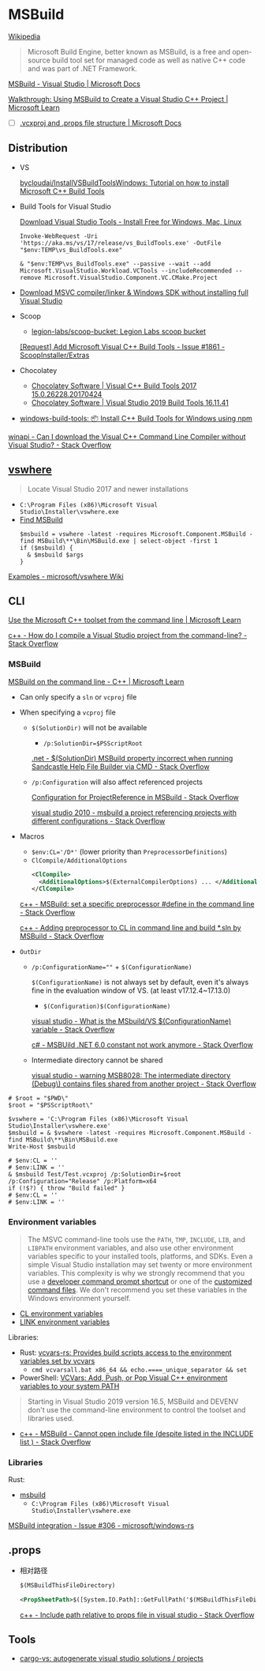 # MSBuild
[Wikipedia](https://en.wikipedia.org/wiki/MSBuild)

> Microsoft Build Engine, better known as MSBuild, is a free and open-source build tool set for managed code as well as native C++ code and was part of .NET Framework.

[MSBuild - Visual Studio | Microsoft Docs](https://docs.microsoft.com/en-us/visualstudio/msbuild/msbuild?view=vs-2019)

[Walkthrough: Using MSBuild to Create a Visual Studio C++ Project | Microsoft Learn](https://learn.microsoft.com/en-us/cpp/build/walkthrough-using-msbuild-to-create-a-visual-cpp-project?view=msvc-170)

- [ ] [.vcxproj and .props file structure | Microsoft Docs](https://docs.microsoft.com/en-us/cpp/build/reference/vcxproj-file-structure?view=msvc-160)

## Distribution
- VS

  [bycloudai/InstallVSBuildToolsWindows: Tutorial on how to install Microsoft C++ Build Tools](https://github.com/bycloudai/InstallVSBuildToolsWindows)

- Build Tools for Visual Studio

  [Download Visual Studio Tools - Install Free for Windows, Mac, Linux](https://visualstudio.microsoft.com/downloads/)

  ```pwsh
  Invoke-WebRequest -Uri 'https://aka.ms/vs/17/release/vs_BuildTools.exe' -OutFile "$env:TEMP\vs_BuildTools.exe"

  & "$env:TEMP\vs_BuildTools.exe" --passive --wait --add Microsoft.VisualStudio.Workload.VCTools --includeRecommended --remove Microsoft.VisualStudio.Component.VC.CMake.Project	
  ```

- [Download MSVC compiler/linker & Windows SDK without installing full Visual Studio](https://gist.github.com/mmozeiko/7f3162ec2988e81e56d5c4e22cde9977)

- Scoop
  - [legion-labs/scoop-bucket: Legion Labs scoop bucket](https://github.com/legion-labs/scoop-bucket)

  [\[Request\] Add Microsoft Visual C++ Build Tools - Issue #1861 - ScoopInstaller/Extras](https://github.com/ScoopInstaller/Extras/issues/1861)

- Chocolatey
  - [Chocolatey Software | Visual C++ Build Tools 2017 15.0.26228.20170424](https://community.chocolatey.org/packages/visualcpp-build-tools)
  - [Chocolatey Software | Visual Studio 2019 Build Tools 16.11.41](https://community.chocolatey.org/packages/visualstudio2019buildtools)

- [windows-build-tools: :package: Install C++ Build Tools for Windows using npm](https://github.com/felixrieseberg/windows-build-tools)

[winapi - Can I download the Visual C++ Command Line Compiler without Visual Studio? - Stack Overflow](https://stackoverflow.com/questions/22290501/can-i-download-the-visual-c-command-line-compiler-without-visual-studio)

## [vswhere](https://github.com/microsoft/vswhere)
> Locate Visual Studio 2017 and newer installations

- `C:\Program Files (x86)\Microsoft Visual Studio\Installer\vswhere.exe`
- [Find MSBuild](https://github.com/microsoft/vswhere/wiki/Find-MSBuild)
  ```pwsh
  $msbuild = vswhere -latest -requires Microsoft.Component.MSBuild -find MSBuild\**\Bin\MSBuild.exe | select-object -first 1
  if ($msbuild) {
    & $msbuild $args
  }
  ```

[Examples - microsoft/vswhere Wiki](https://github.com/Microsoft/vswhere/wiki/Examples)

## CLI
[Use the Microsoft C++ toolset from the command line | Microsoft Learn](https://learn.microsoft.com/en-us/cpp/build/building-on-the-command-line)

[c++ - How do I compile a Visual Studio project from the command-line? - Stack Overflow](https://stackoverflow.com/questions/498106/how-do-i-compile-a-visual-studio-project-from-the-command-line)

### MSBuild
[MSBuild on the command line - C++ | Microsoft Learn](https://learn.microsoft.com/en-us/cpp/build/msbuild-visual-cpp)
- Can only specify a `sln` or `vcproj` file

- When specifying a `vcproj` file
  - `$(SolutionDir)` will not be available
    - `/p:SolutionDir=$PSScriptRoot`

    [.net - $(SolutionDir) MSBuild property incorrect when running Sandcastle Help File Builder via CMD - Stack Overflow](https://stackoverflow.com/questions/32435599/solutiondir-msbuild-property-incorrect-when-running-sandcastle-help-file-buil)

  - `/p:Configuration` will also affect referenced projects

    [Configuration for ProjectReference in MSBuild - Stack Overflow](https://stackoverflow.com/questions/6624168/configuration-for-projectreference-in-msbuild)

    [visual studio 2010 - msbuild a project referencing projects with different configurations - Stack Overflow](https://stackoverflow.com/questions/11192694/msbuild-a-project-referencing-projects-with-different-configurations)

- Macros
  - `$env:CL='/D*'` (lower priority than `PreprocessorDefinitions`)
  - `ClCompile/AdditionalOptions`
    ```xml
    <ClCompile>
      <AdditionalOptions>$(ExternalCompilerOptions) ... </AdditionalOptions>
    </ClCompile>
    ```

  [c++ - MSBuild: set a specific preprocessor #define in the command line - Stack Overflow](https://stackoverflow.com/questions/166474/msbuild-set-a-specific-preprocessor-define-in-the-command-line)

  [c++ - Adding preprocessor to CL in command line and build \*.sln by MSBuild - Stack Overflow](https://stackoverflow.com/questions/65927984/adding-preprocessor-to-cl-in-command-line-and-build-sln-by-msbuild)

- `OutDir`
  - `/p:ConfigurationName=""` + `$(ConfigurationName)`

    `$(ConfigurationName)` is not always set by default, even it's always fine in the evaluation window of VS. (at least v17.12.4~17.13.0)
    - `$(Configuration)$(ConfigurationName)`

    [visual studio - What is the MSbuild/VS $(ConfigurationName) variable - Stack Overflow](https://stackoverflow.com/questions/74429271/what-is-the-msbuild-vs-configurationname-variable)

    [c# - MSBUild .NET 6.0 constant not work anymore - Stack Overflow](https://stackoverflow.com/questions/72644043/msbuild-net-6-0-constant-not-work-anymore)

  - Intermediate directory cannot be shared
  
    [visual studio - warning MSB8028: The intermediate directory (Debug\\) contains files shared from another project - Stack Overflow](https://stackoverflow.com/questions/29726394/warning-msb8028-the-intermediate-directory-debug-contains-files-shared-from)

```pwsh
# $root = "$PWD\"
$root = "$PSScriptRoot\"

$vswhere = 'C:\Program Files (x86)\Microsoft Visual Studio\Installer\vswhere.exe'
$msbuild = & $vswhere -latest -requires Microsoft.Component.MSBuild -find MSBuild\**\Bin\MSBuild.exe
Write-Host $msbuild

# $env:CL = ''
# $env:LINK = ''
& $msbuild Test/Test.vcxproj /p:SolutionDir=$root /p:Configuration="Release" /p:Platform=x64
if (!$?) { throw "Build failed" }
# $env:CL = ''
# $env:LINK = ''
```

### Environment variables
> The MSVC command-line tools use the `PATH`, `TMP`, `INCLUDE`, `LIB`, and `LIBPATH` environment variables, and also use other environment variables specific to your installed tools, platforms, and SDKs. Even a simple Visual Studio installation may set twenty or more environment variables. This complexity is why we strongly recommend that you use a [developer command prompt shortcut](https://learn.microsoft.com/en-us/cpp/build/building-on-the-command-line?view=msvc-170#developer_command_prompt_shortcuts) or one of the [customized command files](https://learn.microsoft.com/en-us/cpp/build/building-on-the-command-line?view=msvc-170#developer_command_file_locations). We don't recommend you set these variables in the Windows environment yourself.

- [CL environment variables](https://learn.microsoft.com/en-us/cpp/build/reference/cl-environment-variables?view=msvc-170)
- [LINK environment variables](https://learn.microsoft.com/en-us/cpp/build/reference/linking?view=msvc-170#link-environment-variables)

Libraries:
- Rust: [vcvars-rs: Provides build scripts access to the environment variables set by vcvars](https://github.com/Enyium/vcvars-rs)
  - `cmd vcvarsall.bat x86_64 && echo.====_unique_separator && set`
- PowerShell: [VCVars: Add, Push, or Pop Visual C++ environment variables to your system PATH](https://github.com/bruxisma/VCVars)

> Starting in Visual Studio 2019 version 16.5, MSBuild and DEVENV don't use the command-line environment to control the toolset and libraries used.
- [c++ - MSBuild - Cannot open include file (despite listed in the INCLUDE list ) - Stack Overflow](https://stackoverflow.com/questions/38744475/msbuild-cannot-open-include-file-despite-listed-in-the-include-list)

### Libraries
Rust:
- [msbuild](https://docs.rs/msbuild/0.1.0/msbuild/struct.MsBuild.html)
  - `C:\Program Files (x86)\Microsoft Visual Studio\Installer\vswhere.exe`

[MSBuild integration - Issue #306 - microsoft/windows-rs](https://github.com/microsoft/windows-rs/issues/306)

## .props
- 相对路径
  ```xml
  $(MSBuildThisFileDirectory)
  ```
  ```xml
  <PropSheetPath>$([System.IO.Path]::GetFullPath('$(MSBuildThisFileDirectory)'))</PropSheetPath>
  ```
  [c++ - Include path relative to props file in visual studio - Stack Overflow](https://stackoverflow.com/questions/44386059/include-path-relative-to-props-file-in-visual-studio)

## Tools
- [cargo-vs: autogenerate visual studio solutions / projects](https://github.com/MaulingMonkey/cargo-vs)